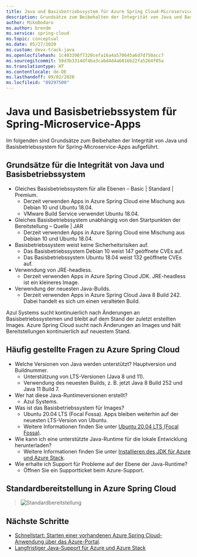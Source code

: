 ```yaml
---
title: Java und Basisbetriebssystem für Azure Spring Cloud-Microservice-Apps
description: Grundsätze zum Beibehalten der Integrität von Java und Basisbetriebssystem für Azure Spring Cloud-Microservice-Apps
author: MikeDodaro
ms.author: brendm
ms.service: spring-cloud
ms.topic: conceptual
ms.date: 05/27/2020
ms.custom: devx-track-java
ms.openlocfilehash: 1c403398f7320cefa16a4a570645a6d7d750acc7
ms.sourcegitcommit: 58d3b3314df4ba3cabd4d4a6016b22fa5264f05a
ms.translationtype: HT
ms.contentlocale: de-DE
ms.lasthandoff: 09/02/2020
ms.locfileid: "89297500"
---
```

# <a name="java-and-base-os-for-spring-microservice-apps"></a>Java und Basisbetriebssystem für Spring-Microservice-Apps
Im folgenden sind Grundsätze zum Beibehalten der Integrität von Java und Basisbetriebssystem für Spring-Microservice-Apps aufgeführt.
## <a name="principles-for-healthy-java-and-base-os"></a>Grundsätze für die Integrität von Java und Basisbetriebssystem
* Gleiches Basisbetriebssystem für alle Ebenen – Basic | Standard | Premium.
    * Derzeit verwenden Apps in Azure Spring Cloud eine Mischung aus Debian 10 und Ubuntu 18.04.
    * VMware Build Service verwendet Ubuntu 18.04.
* Gleiches Basisbetriebssystem unabhängig von den Startpunkten der Bereitstellung – Quelle | JAR
    * Derzeit verwenden Apps in Azure Spring Cloud eine Mischung aus Debian 10 und Ubuntu 18.04.
* Basisbetriebssystem weist keine Sicherheitsrisiken auf.
    * Das Basisbetriebssystem Debian 10 weist 147 geöffnete CVEs auf.
    * Das Basisbetriebssystem Ubuntu 18.04 weist 132 geöffnete CVEs auf.
* Verwendung von JRE-headless.
    * Derzeit verwenden Apps in Azure Spring Cloud JDK. JRE-headless ist ein kleineres Image.
* Verwendung der neuesten Java-Builds.
    * Derzeit verwenden Apps in Azure Spring Cloud Java 8 Build 242. Dabei handelt es sich um einen veralteten Build.
 
Azul Systems sucht kontinuierlich nach Änderungen an Basisbetriebssystemen und bleibt auf dem Stand der zuletzt erstellten Images. Azure Spring Cloud sucht nach Änderungen an Images und hält Bereitstellungen kontinuierlich auf neuestem Stand.
 
## <a name="faq-for-azure-spring-cloud"></a>Häufig gestellte Fragen zu Azure Spring Cloud

* Welche Versionen von Java werden unterstützt? Hauptversion und Buildnummer.
    * Unterstützung von LTS-Versionen (Java 8 und 11).
    * Verwendung des neuesten Builds, z. B. jetzt Java 8 Build 252 und Java 11 Build 7.
* Wer hat diese Java-Runtimeversionen erstellt?
    * Azul Systems.
* Was ist das Basisbetriebssystem für Images?
    * Ubuntu 20.04 LTS (Focal Fossa). Apps bleiben weiterhin auf der neuesten LTS-Version von Ubuntu.
    * Weitere Informationen finden Sie unter [Ubuntu 20.04 LTS (Focal Fossa)](http://releases.ubuntu.com/focal/).
* Wie kann ich eine unterstützte Java-Runtime für die lokale Entwicklung herunterladen? 
    * Weitere Informationen finden Sie unter [Installieren des JDK für Azure und Azure Stack](https://docs.microsoft.com/azure/developer/java/fundamentals/java-jdk-install).
* Wie erhalte ich Support für Probleme auf der Ebene der Java-Runtime?
    * Öffnen Sie ein Supportticket beim Azure-Support.
 
## <a name="default-deployment-on-azure-spring-cloud"></a>Standardbereitstellung in Azure Spring Cloud

> ![Standardbereitstellung](media/spring-cloud-principles/spring-cloud-default-deployment.png)
 
## <a name="next-steps"></a>Nächste Schritte
* [Schnellstart: Starten einer vorhandenen Azure Spring Cloud-Anwendung über das Azure-Portal](spring-cloud-quickstart.md).
* [Langfristiger Java-Support für Azure und Azure Stack](https://docs.microsoft.com/azure/developer/java/fundamentals/java-jdk-long-term-support)
